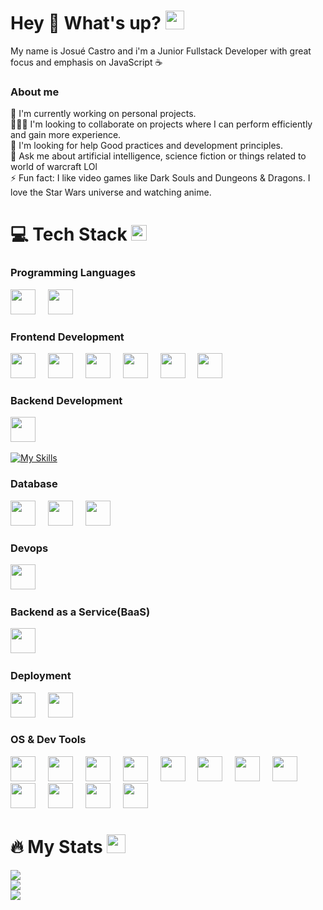 # Hey 👋 What's up? <img src="https://media.giphy.com/media/WUlplcMpOCEmTGBtBW/giphy.gif" width="30">
My name is Josué Castro and i'm a Junior Fullstack Developer with great focus and emphasis on JavaScript ☕
### About me
🔭 I'm currently working on personal projects.<br>🧑‍🤝‍🧑 I'm looking to collaborate on projects where I can perform efficiently and gain more experience.<br>🤝 I'm looking for help Good practices and development principles.<br>💬 Ask me about artificial intelligence, science fiction or things related to world of warcraft LOl<br>⚡ Fun fact: I like video games like Dark Souls and Dungeons & Dragons. I love the Star Wars universe and watching anime.

# 💻 Tech Stack <img src="https://media2.giphy.com/media/QssGEmpkyEOhBCb7e1/giphy.gif?cid=ecf05e47a0n3gi1bfqntqmob8g9aid1oyj2wr3ds3mg700bl&rid=giphy.gif" width ="25">
### Programming Languages
<div align="left">
  <img src="https://cdn.jsdelivr.net/gh/devicons/devicon@latest/icons/javascript/javascript-original.svg" height="40" /> 
  <img width="12 /">
  <img src="https://cdn.jsdelivr.net/gh/devicons/devicon@latest/icons/typescript/typescript-original.svg" height="40" />
  <img width="12 /">
</div>

### Frontend Development
<div align="left">
  <img src="https://cdn.jsdelivr.net/gh/devicons/devicon@latest/icons/html5/html5-original.svg" height="40" />
  <img width="12 /">
  <img src="https://cdn.jsdelivr.net/gh/devicons/devicon@latest/icons/css3/css3-original.svg" height="40" />
  <img width="12 /">
  <img src="https://cdn.jsdelivr.net/gh/devicons/devicon@latest/icons/bootstrap/bootstrap-original.svg" height="40" /> 
  <img width="12 /">
  <img src="https://cdn.jsdelivr.net/gh/devicons/devicon@latest/icons/materialui/materialui-original.svg" height="40" />
  <img width="12 /">
  <img src="https://cdn.jsdelivr.net/gh/devicons/devicon@latest/icons/react/react-original.svg" height="40" />
  <img width="12 /">
  <img src="https://cdn.jsdelivr.net/gh/devicons/devicon@latest/icons/vitejs/vitejs-original.svg" height="40" />
  <img width="12 /">
</div>

### Backend Development
<div align="left">
  <img src="https://cdn.jsdelivr.net/gh/devicons/devicon@latest/icons/nodejs/nodejs-original.svg" height="40" />
  <img width="12 /">
  
  [![My Skills](https://skillicons.dev/icons?i=vite,prisma,expressjs&theme=dark&perline=15)](https://skillicons.dev)
</div>

### Database
<div align="left">
  <img src="https://cdn.jsdelivr.net/gh/devicons/devicon@latest/icons/mongodb/mongodb-original.svg" height="40" />
  <img width="12 /">
  <img src="https://cdn.jsdelivr.net/gh/devicons/devicon@latest/icons/postgresql/postgresql-original.svg" height="40" />
  <img width="12 /">
  <img src="https://cdn.jsdelivr.net/gh/devicons/devicon@latest/icons/prisma/prisma-original.svg" height="40" />
  <img width="12 /">
</div>

### Devops
<div align="left">
  <img src="https://cdn.jsdelivr.net/gh/devicons/devicon@latest/icons/docker/docker-original.svg" height="40" />
  <img width="12 /">
</div>

### Backend as a Service(BaaS)
<div align="left">
  <img src="https://cdn.jsdelivr.net/gh/devicons/devicon@latest/icons/firebase/firebase-original.svg" height="40" />
  <img width="12 /">
</div>
 
### Deployment
<div align="left">
  <img src="https://cdn.jsdelivr.net/gh/devicons/devicon@latest/icons/netlify/netlify-original.svg"  height="40" />
  <img width="12 /">
  <img src="https://cdn.jsdelivr.net/gh/devicons/devicon@latest/icons/railway/railway-original.svg"  height="40" />
  <img width="12 /">
</div>

### OS & Dev Tools
<div align="left">
  <img src="https://cdn.jsdelivr.net/gh/devicons/devicon@latest/icons/linux/linux-original.svg" height="40" />
  <img width="12 /">
  <img src="https://cdn.jsdelivr.net/gh/devicons/devicon@latest/icons/ubuntu/ubuntu-original.svg" height="40" />
  <img width="12 /">
  <img src="https://cdn.jsdelivr.net/gh/devicons/devicon@latest/icons/windows11/windows11-original.svg" height="40" />
  <img width="12 /">
  <img src="https://cdn.jsdelivr.net/gh/devicons/devicon@latest/icons/bash/bash-original.svg" height="40" />
  <img width="12 /">
  <img src="https://cdn.jsdelivr.net/gh/devicons/devicon@latest/icons/powershell/powershell-original.svg" height="40" />
  <img width="12 /">
  <img src="https://cdn.jsdelivr.net/gh/devicons/devicon@latest/icons/markdown/markdown-original.svg" height="40" />
  <img width="12 /">
  <img src="https://cdn.jsdelivr.net/gh/devicons/devicon@latest/icons/npm/npm-original-wordmark.svg" height="40" />
  <img width="12 /">
  <img src="https://cdn.jsdelivr.net/gh/devicons/devicon@latest/icons/git/git-original.svg" height="40" />
  <img width="12 /">
  <img src="https://cdn.jsdelivr.net/gh/devicons/devicon@latest/icons/github/github-original.svg" height="40" />
  <img width="12 /">
  <img src="https://cdn.jsdelivr.net/gh/devicons/devicon@latest/icons/firefox/firefox-original.svg" height="40" />
  <img width="12 /">
  <img src="https://cdn.jsdelivr.net/gh/devicons/devicon@latest/icons/chrome/chrome-original.svg" height="40" />
  <img width="12 /">
  <img src="https://cdn.jsdelivr.net/gh/devicons/devicon@latest/icons/vscode/vscode-original.svg" height="40" />
  <img width="12 /">
</div>

# 🔥 My Stats <img src="https://media.giphy.com/media/iY8CRBdQXODJSCERIr/giphy.gif" width="30px">
![](https://github-readme-stats.vercel.app/api?username=Aleejandro26&theme=monokai&hide_border=false&include_all_commits=true&count_private=true)<br/>
![](https://github-readme-streak-stats.herokuapp.com/?user=Aleejandro26&theme=monokai&hide_border=false)<br/>
![](https://github-readme-stats.vercel.app/api/top-langs/?username=Aleejandro26&theme=monokai&hide_border=false&include_all_commits=true&count_private=true&layout=compact)
